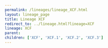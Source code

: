 ```yaml
---
permalink: /lineages/lineage_XCF.html
layout: lineage_page
title: Lineage XCF
redirect_to: ../lineage.html?lineage=XCF
lineage: XCF
parent: 
children: ['XCF', 'XCF.1', 'XCF.2', 'XCF.3']
---
```

